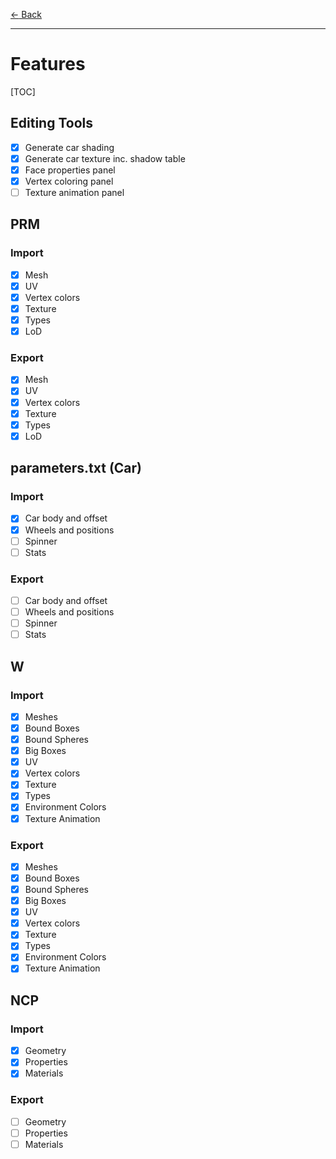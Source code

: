 [$\leftarrow$ Back](../index.html)

---

# Features

[TOC]

## Editing Tools

- [x] Generate car shading
- [x] Generate car texture inc. shadow table
- [x] Face properties panel
- [x] Vertex coloring panel
- [ ] Texture animation panel

## PRM

### Import
- [x] Mesh
- [x] UV
- [x] Vertex colors
- [x] Texture
- [x] Types
- [x] LoD
### Export
- [x] Mesh
- [x] UV
- [x] Vertex colors
- [x] Texture
- [x] Types
- [x] LoD

## parameters.txt (Car)
### Import
- [x] Car body and offset
- [x] Wheels and positions
- [ ] Spinner
- [ ] Stats
### Export
- [ ] Car body and offset
- [ ] Wheels and positions
- [ ] Spinner
- [ ] Stats

## W
### Import
- [x] Meshes
- [x] Bound Boxes
- [x] Bound Spheres
- [x] Big Boxes
- [x] UV
- [x] Vertex colors
- [x] Texture
- [x] Types
- [x] Environment Colors
- [x] Texture Animation

### Export

- [x] Meshes
- [x] Bound Boxes
- [x] Bound Spheres
- [x] Big Boxes
- [x] UV
- [x] Vertex colors
- [x] Texture
- [x] Types
- [x] Environment Colors
- [x] Texture Animation

## NCP
### Import
- [x] Geometry
- [x] Properties
- [x] Materials
### Export
- [ ] Geometry
- [ ] Properties
- [ ] Materials
